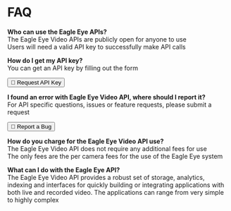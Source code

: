 # FAQ

**Who can use the Eagle Eye APIs?**<br id=FAQ-001>
The Eagle Eye Video APIs are publicly open for anyone to use <br>Users will need a valid API key to successfully make API calls

**How do I get my API key?**<br id=FAQ-002>
You can get an API key by filling out the form

<aside><form action="https://login.eagleeyenetworks.com/api_signup.html"><button><b>&#128267;</b> Request API Key</button></form></aside>

**I found an error with Eagle Eye Video API, where should I report it?**<br id=FAQ-003>
For API specific questions, issues or feature requests, please submit a request

<aside><form action="https://www.eagleeyenetworks.com/support"><button><b>&#128030;</b> Report a Bug</button></form></aside>

**How do you charge for the Eagle Eye Video API use?**<br id=FAQ-004>
The Eagle Eye Video API does not require any additional fees for use <br>The only fees are the per camera fees for the use of the Eagle Eye system

**What can I do with the Eagle Eye API?**<br id=FAQ-005>
The Eagle Eye Video API provides a robust set of storage, analytics, indexing and interfaces for quickly building or integrating applications with both live and recorded video. The applications can range from very simple to highly complex
